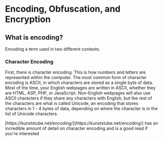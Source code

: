 # Encoding, Obfuscation, and Encryption

## What is encoding?

Encoding a term used in two different contexts.

### Character Encoding
First, there is character encoding. This is how numbers and letters are represented within the computer. The most common form of character encoding is ASCII, in which characters are stored as a single byte of data. Most of the time, your English webpages are written in ASCII, whether they are HTML, ASP, PHP, or JavaScript. Non-English webpages will also use ASCII characters if they share any characters with English, but the rest of the characters are what is called Unicode, an encoding that stores characters in 1 - 4 bytes of data, depending on where the character is in the list of Unicode characters.

<caption>[https://kunststube.net/encoding/](https://kunststube.net/encoding/) has an incredible amount of detail on character encoding and is a good read if you're interested</caption>
